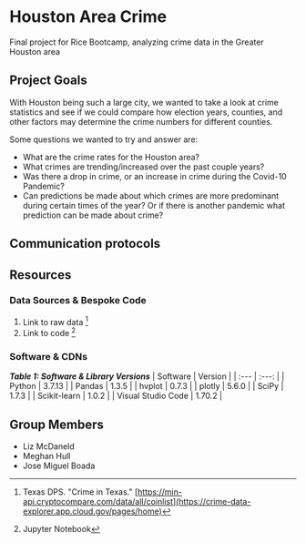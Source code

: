 # Houston Area Crime
Final project for Rice Bootcamp, analyzing crime data in the Greater Houston area

## Project Goals
With Houston being such a large city, we wanted to take a look at crime statistics and see if we could compare how election years, counties, and other factors may determine the crime numbers for different counties. 

Some questions we wanted to try and answer are:
- What are the crime rates for the Houston area?
- What crimes are trending/increased over the past couple years?
- Was there a drop in crime, or an increase in crime during the Covid-10 Pandemic?
- Can predictions be made about which crimes are more predominant during certain times of the year? Or if there is another pandemic what prediction can be made about crime?

## Communication protocols 



## Resources
### Data Sources & Bespoke Code
1. Link to raw data [^1]
2. Link to code [^2]

[^1]: Texas DPS. "Crime in Texas." [https://min-api.cryptocompare.com/data/all/coinlist](https://crime-data-explorer.app.cloud.gov/pages/home)
[^2]: Jupyter Notebook

### Software & CDNs
***Table 1: Software & Library Versions***
| Software | Version |
| :--- | :---: |
| Python | 3.7.13 |
| Pandas | 1.3.5 |
| hvplot | 0.7.3 |
| plotly | 5.6.0 |
| SciPy | 1.7.3 |
| Scikit-learn | 1.0.2 |
| Visual Studio Code | 1.70.2 |

## Group Members 
- Liz McDaneld
- Meghan Hull
- Jose Miguel Boada
